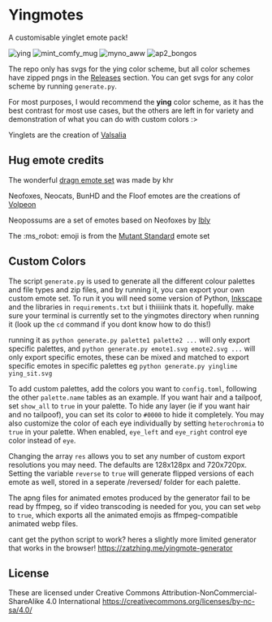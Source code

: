 # Yingmotes
A customisable yinglet emote pack!

![ying](https://github.com/Mynotaurus/Yingmotes/assets/46263022/5b599ff6-df27-4fc4-9fa8-b640258e48e1) ![mint_comfy_mug](https://github.com/Mynotaurus/Yingmotes/assets/46263022/dece219b-99c1-4f07-8e90-2d8eca13cbc6) ![myno_aww](https://github.com/Mynotaurus/Yingmotes/assets/46263022/3c94f6cd-22f9-4e09-9371-2e7a5a384139) ![ap2_bongos](https://github.com/user-attachments/assets/04a7260b-e520-4342-8341-c11b0f6d1562)




The repo only has svgs for the ying color scheme, but all color schemes have zipped pngs in the [Releases](https://github.com/Mynotaurus/Yingmotes/releases) section. You can get svgs for any color scheme by running `generate.py`.

For most purposes, I would recommend the **ying** color scheme, as it has the best contrast for most use cases, but the others are left in for variety and demonstration of what you can do with custom colors :>

Yinglets are the creation of [Valsalia](https://www.valsalia.com/)

## Hug emote credits
The wonderful [dragn emote set](https://github.com/chr-1x/dragn-emoji) was made by khr

Neofoxes, Neocats, BunHD and the Floof emotes are the creations of [Volpeon](https://volpeon.ink/emojis/)

Neopossums are a set of emotes based on Neofoxes by [Ibly](https://skunks.gay/)

The :ms_robot: emoji is from the [Mutant Standard](https://mutant.tech/) emote set

## Custom Colors
The script `generate.py` is used to generate all the different colour palettes and file types and zip files, and by running it, you can export your own custom emote set. To run it you will need some version of Python, [Inkscape](https://inkscape.org/) and the libraries in `requirements.txt` but i thiiiiink thats it. hopefully. make sure your terminal is currently set to the yingmotes directory when running it (look up the `cd` command if you dont know how to do this!)

running it as `python generate.py palette1 palette2 ...` will only export specific palettes, and `python generate.py emote1.svg emote2.svg ...` will only export specific emotes, these can be mixed and matched to export specific emotes in specific palettes eg `python generate.py yinglime ying_sit.svg`

To add custom palettes, add the colors you want to `config.toml`, following the other `palette.name` tables as an example.  If you want hair and a tailpoof, set `show_all` to `true` in your palette. To hide any layer (ie if you want hair and no tailpoof), you can set its color to `#0000` to hide it completely. You may also customize the color of each eye individually by setting `heterochromia` to `true` in your palette. When enabled, `eye_left` and `eye_right` control eye color instead of `eye`.

Changing the array `res` allows you to set any number of custom export resolutions you may need. The defaults are 128x128px and 720x720px.
Setting the variable `reverse` to `true` will generate flipped versions of each emote as well, stored in a seperate /reversed/ folder for each palette.

The apng files for animated emotes produced by the generator fail to be read by ffmpeg, so if video transcoding is needed for you, you can set `webp` to `true`, which exports all the animated emojis as ffmpeg-compatible animated webp files.

cant get the python script to work? heres a slightly more limited generator that works in the browser! https://zatzhing.me/yingmote-generator
## License
These are licensed under Creative Commons Attribution-NonCommercial-ShareAlike 4.0 International https://creativecommons.org/licenses/by-nc-sa/4.0/
